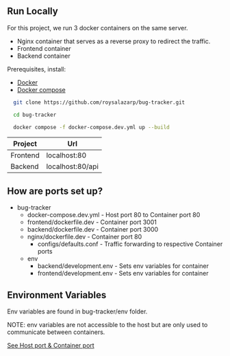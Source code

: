 ## Run Locally
For this project, we run 3 docker containers on the same server. 
- Nginx container that serves as a reverse proxy to redirect the traffic.
- Frontend container
- Backend container

Prerequisites, install:
- [Docker](https://www.docker.com/get-started/)
- [Docker compose](https://docs.docker.com/compose/install/)

```bash
  git clone https://github.com/roysalazarp/bug-tracker.git
```
```bash
  cd bug-tracker
```
```bash
  docker compose -f docker-compose.dev.yml up --build
```

| Project  | Url              |
| -------- | ---------------- |
| Frontend | localhost:80     |
| Backend  | localhost:80/api |

## How are ports set up?
- bug-tracker
  - docker-compose.dev.yml - Host port 80 to Container port 80
  - frontend/dockerfile.dev - Container port 3001
  - backend/dockerfile.dev - Container port 3000
  - nginx/dockerfile.dev - Container port 80
    - configs/defaults.conf - Traffic forwarding to respective Container ports
  - env
    - backend/development.env - Sets env variables for container 
    - frontend/development.env - Sets env variables for container 

## Environment Variables
Env variables are found in bug-tracker/env folder. 

NOTE: env variables are not accessible to the host but are only used to communicate between containers.

[See Host port & Container port](https://docs.docker.com/compose/networking/)
